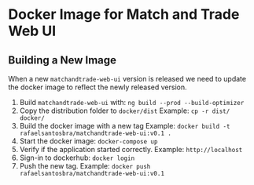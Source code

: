 Docker Image for Match and Trade Web UI
========================================

Building a New Image
--------------------
When a new `matchandtrade-web-ui` version is released we need to update
the docker image to reflect the newly released version.

1. Build `matchandtrade-web-ui` with: `ng build --prod --build-optimizer`
2. Copy the distribution folder to `docker/dist`
Example: `cp -r dist/ docker/`
3. Build the docker image with a new tag
Example: `docker build -t rafaelsantosbra/matchandtrade-web-ui:v0.1 .`
4. Start the docker image: `docker-compose up`
5. Verify if the application started correctly.
Example: `http://localhost`
6. Sign-in to dockerhub: `docker login`
7. Push the new tag.
Example: `docker push rafaelsantosbra/matchandtrade-web-ui:v0.1`
